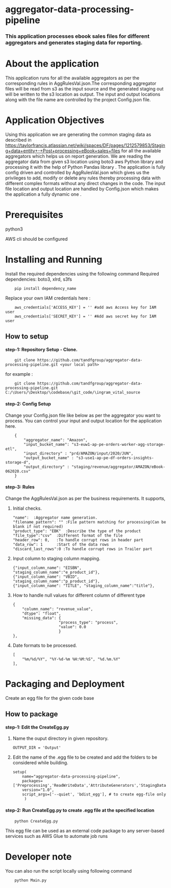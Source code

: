 # aggregator-data-processing-pipeline
### This application processes ebook sales files for different aggregators and generates staging data for reporting.
# About the application
This application runs for all the available aggregators as per the corresponding 
rules in AggRulesVal.json.The corresponding aggregator files will be read from s3 as the input source and the generated staging out will be written 
 to the s3 location as output.
 The input and output locations along with the file name are controlled by the project Config.json file. 

# Application Objectives
Using this application we are generating the common staging data as described in https://taylorfrancis.atlassian.net/wiki/spaces/DF/pages/1212579853/Staging+data+entity+-+Post+processing+eBook+sales+files 
for all the available aggregators which helps us on report generation.
We are reading the aggregator data from given s3 location using boto3 aws Python library and processing it with the help of Python Pandas
library .
The application is fully config driven and controlled by AggRulesVal.json which gives us the privileges to add, modify or delete 
any rules thereby processing data with different complex formats without any direct changes in the code.
The input file location and output location are handled by Config.json which makes the application a fully dynamic one .

# Prerequisites
python3

AWS cli should be configured

# Installing and Running
Install the required dependencies using the following command
Required dependencies: boto3, xlrd, s3fs
        
        pip install dependency_name


Replace your own IAM credentials here : 

        aws_credentials['ACCESS_KEY'] = '' #add aws Access key for IAM user
        aws_credentials['SECRET_KEY'] = '' #Add aws secret key for IAM user

## How to setup
#### step-1: Repository Setup - Clone.
        git clone https://github.com/tandfgroup/aggregator-data-processing-pipeline.git <your local path>
for example :

        git clone https://github.com/tandfgroup/aggregator-data-processing-pipeline.git C:/\Users/\Desktop/\codebase/\git_code/\ingram_vital_source

#### step-2: Config Setup
Change your Config.json file like below as per the aggregator you want to process. You can control your input and output location for the application here.

        {
	        "aggregator_name": "Amazon",
	        "input_bucket_name": "s3-euw1-ap-pe-orders-worker-agg-storage-etl",
	        "input_directory" : "prd/AMAZON/input/2020/JUN",
	        "output_bucket_name" : "s3-use1-ap-pe-df-orders-insights-storage-d",
	        "output_directory" : "staging/revenue/aggregator/AMAZON/eBook-062020.csv"
	    }


        

#### step-3: Rules

Change the AggRulesVal.json as per the business requirements.
It supports,

1.  Initial checks.

        "name":  :Aggregator name generation.
		"filename_pattern": "" :File pattern matching for processing(Can be blank if not required)
		"product_type": "EBK"  :Describe the type of the product
		"file_type":"csv"  :Different format of the file
		"header_row": 0,   :To handle corrupt rows in header part
		"data_row": 1      :Start of the data rows 
		"discard_last_rows":0 :To handle corrupt rows in Trailer part
2.  Input column to staging column mapping.

        {"input_column_name": "EISBN", "staging_column_name":"e_product_id"},
		{"input_column_name": "VBID", "staging_column_name":"p_product_id"},
		{"input_column_name": "TITLE", "staging_column_name":"title"},

3.  How to handle null values for different column of different type

        {
			"column_name": "revenue_value",
			"dtype": "float",
			"missing_data":	{
							"process_type": "process",
							"value": 0.0
							}
		},

4.  Date formats to be processed.

        [
			"%m/%d/%Y", "%Y-%d-%m %H:%M:%S", "%d.%m.%Y"
		],

# Packaging and Deployment
Create an egg file for the given code base

## How to package
#### step-1: Edit the CreateEgg.py
1.  Name the ouput directory in given repository.

        OUTPUT_DIR = 'Output'

2.  Edit the name of the .egg file to be created and add the folders to be considered while building.

        setup(
        	name="aggregator-data-processing-pipeline",
        	packages=['Preprocessing','ReadWriteData','AttributeGenerators','StagingDataGenerators'],
        	version="1.0",
        	script_args=['--quiet', 'bdist_egg'], # to create egg-file only
             )
    
#### step-2: Run CreateEgg.py to create .egg file at the specified location

        python CreateEgg.py

This egg file can be used as an external code package to any server-based services such as AWS Glue to automate job runs


# Developer note
You can also run the script locally using following command 

        python Main.py

